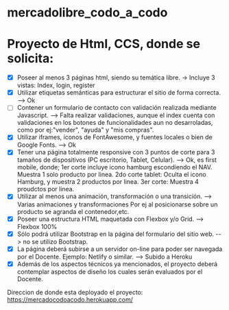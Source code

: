 # mercadolibre_codo_a_codo
# Proyecto de Html, CCS, donde se solicita:
- [x] Poseer al menos 3 páginas html, siendo su temática libre. -> Incluye 3 vistas: Index, login, register
- [x] Utilizar etiquetas semánticas para estructurar el sitio de forma correcta. --> Ok
- [ ] Contener un formulario de contacto con validación realizada mediante Javascript. --> Falta realizar validaciones, aunque el index cuenta con validaciones en los botones de 
funcionalidades aun no desarroladas, como por ej:"vender", "ayuda" y "mis compras".
- [x] Utilizar iframes, íconos de FontAwesome, y fuentes locales o bien de Google Fonts. --> Ok
- [x] Tener una página totalmente responsive con 3 puntos de corte para 3 tamaños de 
dispositivos (PC escritorio, Tablet, Celular). --> Ok, es first mobile, donde; 1er corte incluye icono hamburg escondiendo el NAV. Muestra 1 solo producto por linea.
2do corte tablet: Oculta el icono Hamburg, y muestra 2 productos por linea. 3er corte: Muestra 4 proudctos por linea.
- [x] Utilizar al menos una animación, transformación o una transición. --> Varias animaciones y transformaciones Por ej al posicionarse sobre un producto se agranda el contenedor,etc.
- [x] Poseer una estructura HTML maquetada con Flexbox y/o Grid. --> Flexbox 100%
- [x] Sólo podrá utilizar Bootstrap en la página del formulario del sitio web. --> no se utilizo Bootstrap.
- [x] La página deberá subirse a un servidor on-line para poder ser navegada por el 
Docente. Ejemplo: Netlify o similar. --> Subido a Heroku
- [x] Además de los aspectos técnicos ya mencionados, el proyecto deberá contemplar 
aspectos de diseño los cuales serán evaluados por el Docente.

Direccion de donde esta deployado el proyecto: https://mercadocodoacodo.herokuapp.com/
